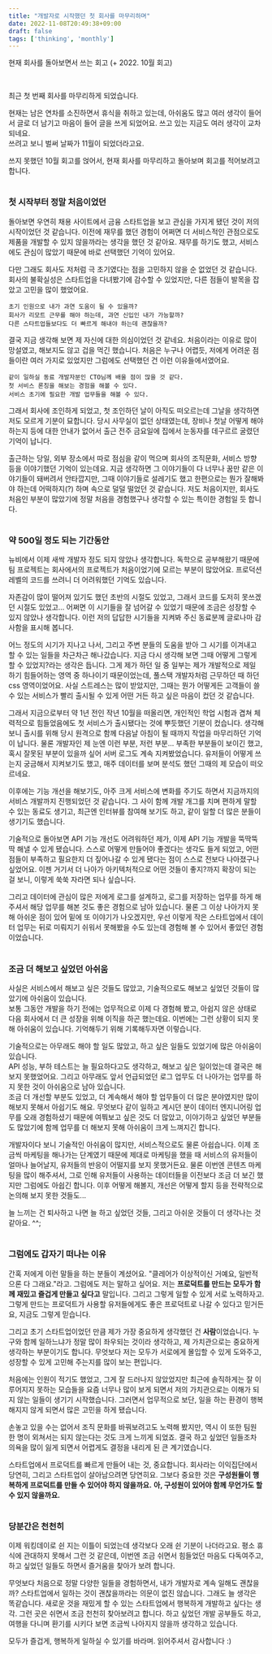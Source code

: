 ```yaml
---
title: "개발자로 시작했던 첫 회사를 마무리하며"
date: 2022-11-08T20:49:38+09:00
draft: false
tags: ['thinking', 'monthly']
---
```


현재 회사를 돌아보면서 쓰는 회고 (+ 2022. 10월 회고)
<!--more--> 

<br/> 

최근 첫 번째 회사를 마무리하게 되었습니다.  

현재는 남은 연차를 소진하면서 휴식을 취하고 있는데, 아쉬움도 많고 여러 생각이 들어서 글로 더 남기고 마음이 들어 글을 쓰게 되었어요.
쓰고 있는 지금도 여러 생각이 교차되네요.  
쓰려고 보니 벌써 날짜가 11월이 되었더라고요. 

쓰지 못했던 10월 회고를 얹어서, 현재 회사를 마무리하고 돌아보며 회고를 적어보려고 합니다.

#
### 첫 시작부터 정말 처음이었던
돌아보면 우연히 채용 사이트에서 금융 스타트업을 보고 관심을 가지게 됐던 것이 저의 시작이었던 것 같습니다.
이전에 재무를 했던 경험이 어쩌면 더 서비스적인 관점으로도 제품을 개발할 수 있지 않을까라는 생각을 했던 것 같아요.
재무를 하기도 했고, 서비스에도 관심이 많았기 때문에 바로 선택했던 기억이 있어요.

다만 그래도 회사도 저처럼 극 초기였다는 점을 고민하지 않을 순 없었던 것 같습니다.
회사의 불확실성은 스타트업을 다녀봤기에 감수할 수 있었지만, 다른 점들이 발목을 잡았고 고민을 많이 했었어요. 

```
초기 인원으로 내가 과연 도움이 될 수 있을까?
회사가 리모트 근무를 해야 하는데, 과연 신입인 내가 가능할까?
다른 스타트업들보다도 더 빠르게 해내야 하는데 괜찮을까?
```

결국 지금 생각해 보면 제 자신에 대한 의심이었던 것 같네요.
처음이라는 이유로 많이 망설였고, 해보지도 않고 겁을 먹긴 했습니다.
처음은 누구나 어렵듯, 저에게 어려운 점들이란 여러 가지로 있었지만 그럼에도 선택했던 건 이런 이유들에서였어요.

```
같이 일하실 동료 개발자분인 CTO님께 배울 점이 많을 것 같다.
첫 서비스 론칭을 해보는 경험을 해볼 수 있다.
서비스 초기에 필요한 개발 업무들을 해볼 수 있다.
```

그래서 회사에 조인하게 되었고, 첫 조인하던 날이 아직도 떠오르는데 그날을 생각하면 저도 모르게 기분이 묘합니다.
당시 사무실이 없던 상태였는데, 장비나 첫날 어떻게 해야 하는지 등에 대한 안내가 없어서 출근 전주 금요일에 집에서 눈동자를 데구르르 굴렸던 기억이 납니다.

출근하는 당일, 외부 장소에서 따로 점심을 같이 먹으며 회사의 조직문화, 서비스 방향 등을 이야기했던 기억이 있는데요.
지금 생각하면 그 이야기들이 다 너무나 꿈만 같은 이야기들이 돼버려서 안타깝지만, 
그때 이야기들로 설레기도 했고 한편으로는 뭔가 잘해봐야 하는데 어떡하지(?) 하며 속으로 덜덜 떨었던 것 같습니다.
저도 처음이지만, 회사도 처음인 부분이 많았기에 정말 처음을 경험했구나 생각할 수 있는 특이한 경험일 듯 합니다.


#
### 약 500일 정도 되는 기간동안
뉴비에서 이제 새싹 개발자 정도 되지 않았나 생각합니다. 
독학으로 공부해왔기 때문에 팀 프로젝트는 회사에서의 프로젝트가 처음이었기에 모르는 부분이 많았어요.
프로덕션 레벨의 코드를 쓰려니 더 어려워했던 기억도 있습니다.

자존감이 많이 떨어져 있기도 했던 초반의 시절도 있었고, 그래서 코드를 도저히 못쓰겠던 시절도 있었고...
어쩌면 이 시기들을 잘 넘어갈 수 있었기 때문에 조금은 성장할 수 있지 않았나 생각합니다.
이런 저의 답답한 시기들을 지켜봐 주신 동료분께 글로나마 감사함을 표시해 봅니다.

어느 정도의 시기가 지나고 나서, 그리고 주변 분들의 도움을 받아 그 시기를 이겨내고 할 수 있는 일들을 차근차근 해나갔습니다.
지금 다시 생각해 보면 그때 어떻게 그렇게 할 수 있었지?라는 생각은 듭니다.
그게 제가 하던 일 중 일부는 제가 개발적으로 제일 하기 힘들어하는 영역 중 하나이기 때문이었는데, 풀스택 개발자처럼 근무하던 때 하던 css 영역이었어요.
사실 스트레스는 많이 받았지만, 그때는 뭔가 어떻게든 고객들이 쓸 수 있는 서비스가 빨리 출시될 수 있게 어떤 거든 하고 싶은 마음이 컸던 것 같습니다.

그래서 지금으로부터 약 1년 전인 작년 10월을 떠올리면, 개인적인 학업 시험과 겹쳐 체력적으로 힘들었음에도 첫 서비스가 출시됐다는 것에 뿌듯했던 기분이 컸습니다.
생각해 보니 출시를 위해 당시 원격으로 함께 다음날 아침이 될 때까지 작업을 마무리하던 기억이 납니다.
물론 개발자인 제 눈엔 이런 부분, 저런 부분... 부족한 부분들이 보이긴 했고, 혹시 잘못된 부분이 있을까 싶어 서버 로그도 계속 지켜봤었습니다.
유저들이 어떻게 쓰는지 궁금해서 지켜보기도 했고, 매주 데이터를 보며 분석도 했던 그때의 제 모습이 떠오르네요.

이후에는 기능 개선을 해보기도, 아주 크게 서비스에 변화를 주기도 하면서 지금까지의 서비스 개발까지 진행되었던 것 같습니다.
그 사이 함께 개발 개그를 치며 편하게 말할 수 있는 동료도 생기고, 최근엔 인터뷰를 참여해 보기도 하고, 같이 일할 더 많은 분들이 생기기도 했습니다.

기술적으로 돌아보면 API 기능 개선도 어려워하던 제가, 이제 API 기능 개발을 뚝딱뚝딱 해낼 수 있게 됐습니다.
스스로 어떻게 만들어야 좋겠다는 생각도 들게 되었고, 어떤 점들이 부족하고 필요한지 더 짚어나갈 수 있게 됐다는 점이 스스로 전보다 나아졌구나 싶었어요.
이젠 거기서 더 나아가 아키텍처적으로 어떤 것들이 좋지?까지 확장이 되는 걸 보니, 이렇게 쑥쑥 자라면 되나 싶습니다.

그리고 데이터에 관심이 많은 저에게 로그를 설계하고, 로그를 저장하는 업무를 하게 해주셔서 해당 업무를 해본 것도 좋은 경험으로 남아 있습니다.
물론 그 이상 나아가지 못해 아쉬운 점이 있어 밑에 또 이야기가 나오겠지만, 
우선 이렇게 작은 스타트업에서 데이터 업무는 뒤로 미뤄지기 쉬워서 못해봤을 수도 있는데 경험해 볼 수 있어서 좋았던 경험이었습니다.


#
### 조금 더 해보고 싶었던 아쉬움
사실은 서비스에서 해보고 싶은 것들도 많았고, 기술적으로도 해보고 싶었던 것들이 많았기에 아쉬움이 있습니다.  
보통 그동안 개발을 하기 전에는 업무적으로 이제 다 경험해 봤고, 아쉽지 않은 상태로 다음 회사에서 더 큰 성장을 위해 이직을 하곤 했는데요.
이번에는 그런 상황이 되지 못해 아쉬움이 있습니다. 기억해두기 위해 기록해두자면 이렇습니다.

기술적으로는 아무래도 해야 할 일도 많았고, 하고 싶은 일들도 있었기에 많은 아쉬움이 있습니다.  
API 성능, 부하 테스트는 늘 필요하다고도 생각하고, 해보고 싶은 일이었는데 결국은 해보지 못했었어요. 
그리고 아무래도 앞서 언급되었던 로그 업무도 더 나아가는 업무를 하지 못한 것이 아쉬움으로 남아 있습니다.  
조금 더 개선할 부분도 있었고, 더 계속해서 해야 할 업무들이 더 많은 분야였지만 많이 해보지 못해서 아쉽기도 해요.
무엇보다 같이 일하고 계시던 분이 데이터 엔지니어링 업무를 오래 경험하셨기 때문에 여쭤보고 싶은 것도 더 많았고, 
이야기하고 싶었던 부분들도 많았기에 함께 업무를 더 해보지 못해 아쉬움이 크게 느껴지긴 합니다.

개발자이다 보니 기술적인 아쉬움이 많지만, 서비스적으로도 물론 아쉽습니다.
이제 조금씩 마케팅을 해나가는 단계였기 때문에 제대로 마케팅을 했을 때 서비스의 유저들이 얼마나 늘어날지, 유저들의 반응이 어떨지를 보지 못했거든요.
물론 이번엔 콘텐츠 마케팅을 많이 해주셔서, 그로 인해 유저들이 사용하는 데이터들을 이전보다 조금 더 보긴 했지만 그럼에도 아쉽긴 합니다. 
이후 어떻게 해볼지, 개선은 어떻게 할지 등을 전략적으로 논의해 보지 못한 것들도...

늘 느끼는 건 퇴사하고 나면 늘 하고 싶었던 것들, 그리고 아쉬운 것들이 더 생각나는 것 같아요. ^^;


#
### 그럼에도 갑자기 떠나는 이유
간혹 저에게 이런 말들을 하는 분들이 계셨어요. "클레어가 이상적이신 거예요, 일반적으론 다 그래요."라고.
그럼에도 저는 말하고 싶어요. 저는 **프로덕트를 만드는 모두가 함께 재밌고 즐겁게 만들고 싶다고** 말입니다.
그리고 그렇게 일할 수 있게 서로 노력하자고. 
그렇게 만드는 프로덕트가 사용할 유저들에게도 좋은 프로덕트로 나갈 수 있다고 믿거든요, 지금도 그렇게 믿습니다.

그리고 초기 스타트업이었던 만큼 제가 가장 중요하게 생각했던 건 **사람**이었습니다.
누구와 함께 일하느냐가 정말 많이 좌우되는 것이라 생각하고, 제 가치관으로는 중요하게 생각하는 부분이기도 합니다. 
무엇보다 저는 모두가 서로에게 몰입할 수 있게 도와주고, 성장할 수 있게 고민해 주는지를 많이 보는 편입니다.

처음에는 인원이 적기도 했었고, 그게 잘 드러나지 않았었지만 최근에 솔직하게는 잘 이루어지지 못하는 모습들을 요즘 너무나 많이 보게 되면서 
저의 가치관으로는 이해가 되지 않는 일들이 생기기 시작했습니다.
그러면서 업무적으로 보단, 일을 하는 환경이 행복해지지 않게 되면서 많은 고민을 하게 됐습니다.

손놓고 있을 수는 없어서 조직 문화를 바꿔보려고도 노력해 봤지만, 역시 이 또한 팀원 한 명이 외쳐서는 되지 않는다는 것도 크게 느끼게 되었죠.
결국 하고 싶었던 일들조차 의욕을 많이 잃게 되면서 어렵게도 결정을 내리게 된 큰 계기였습니다.

스타트업에서 프로덕트를 빠르게 만들어 내는 것, 중요합니다. 회사라는 이익집단에서 당연히, 그리고 스타트업이 살아남으려면 당연히요.
그보다 중요한 것은 **구성원들이 행복하게 프로덕트를 만들 수 있어야 하지 않을까요.** 
**아, 구성원이 있어야 함께 무언가도 할 수 있지 않을까요.** 


#
### 당분간은 천천히
이제 워킹데이로 쉰 지는 이틀이 되었는데 생각보다 오래 쉰 기분이 나더라고요.
평소 휴식에 관대하지 못해서 그런 것 같은데, 이번엔 조금 쉬면서 힘들었던 마음도 다독여주고, 하고 싶었던 일들도 하면서 즐거움을 찾아가 보려 합니다.

무엇보다 처음으로 정말 다양한 일들을 경험하면서, 내가 개발자로 계속 일해도 괜찮을까? 스타트업에서 일하는 것이 괜찮을까라는 의문이 없진 않습니다.
그래도 늘 생각은 똑같습니다. 새로운 것을 재밌게 할 수 있는 스타트업에서 행복하게 개발하고 싶다는 생각.
그런 곳은 쉬면서 조금 천천히 찾아보려고 합니다.
하고 싶었던 개발 공부들도 하고, 여행을 다니며 환기를 시키다 보면 조금씩 나아지지 않을까 생각하고 있습니다.

모두가 즐겁게, 행복하게 일하실 수 있기를 바라며. 읽어주셔서 감사합니다 :)


